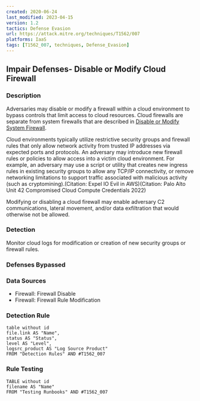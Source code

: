 ```yaml
---
created: 2020-06-24
last_modified: 2023-04-15
version: 1.2
tactics: Defense Evasion
url: https://attack.mitre.org/techniques/T1562/007
platforms: IaaS
tags: [T1562_007, techniques, Defense_Evasion]
---
```


## Impair Defenses- Disable or Modify Cloud Firewall

### Description

Adversaries may disable or modify a firewall within a cloud environment to bypass controls that limit access to cloud resources. Cloud firewalls are separate from system firewalls that are described in [Disable or Modify System Firewall](https://attack.mitre.org/techniques/T1562/004). 

Cloud environments typically utilize restrictive security groups and firewall rules that only allow network activity from trusted IP addresses via expected ports and protocols. An adversary may introduce new firewall rules or policies to allow access into a victim cloud environment. For example, an adversary may use a script or utility that creates new ingress rules in existing security groups to allow any TCP/IP connectivity, or remove networking limitations to support traffic associated with malicious activity (such as cryptomining).(Citation: Expel IO Evil in AWS)(Citation: Palo Alto Unit 42 Compromised Cloud Compute Credentials 2022)

Modifying or disabling a cloud firewall may enable adversary C2 communications, lateral movement, and/or data exfiltration that would otherwise not be allowed.

### Detection

Monitor cloud logs for modification or creation of new security groups or firewall rules.

### Defenses Bypassed



### Data Sources

  - Firewall: Firewall Disable
  -  Firewall: Firewall Rule Modification
### Detection Rule

```dataview
table without id
file.link AS "Name",
status AS "Status",
level AS "Level",
logsrc_product AS "Log Source Product"
FROM "Detection Rules" AND #T1562_007
```

### Rule Testing

```dataview
TABLE without id
filename AS "Name"
FROM "Testing Runbooks" AND #T1562_007
```
